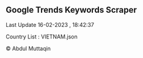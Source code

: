 

## Google Trends Keywords Scraper 
 
Last Update 16-02-2023 , 18:42:37

Country List :
VIETNAM.json



© Abdul Muttaqin 
